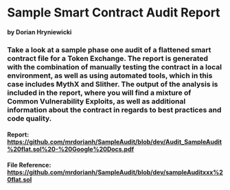 # Sample Smart Contract Audit Report

#### by Dorian Hryniewicki

### Take a look at a sample phase one audit of a flattened smart contract file for a Token Exchange. The report is generated with the combination of manually testing the contract in a local environment, as well as using automated tools, which in this case includes MythX and Slither. The output of the analysis is included in the report, where you will find a mixture of Common Vulnerability Exploits, as well as additional information about the contract in regards to best practices and code quality.

#### Report: https://github.com/mrdorianh/SampleAudit/blob/dev/Audit_SampleAudit%20flat.sol%20-%20Google%20Docs.pdf
#### File Reference: https://github.com/mrdorianh/SampleAudit/blob/dev/sampleAuditxxx%20flat.sol

